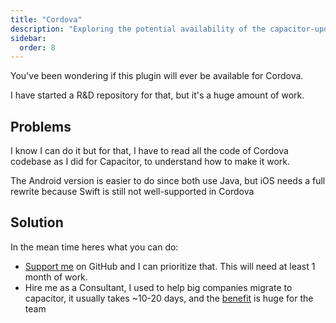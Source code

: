 ```yaml
---
title: "Cordova"
description: "Exploring the potential availability of the capacitor-updater plugin for Cordova and the challenges involved in its development."
sidebar:
  order: 8
---
```


You've been wondering if this plugin will ever be available for Cordova.

I have started a R\&D repository for that, but it's a huge amount of work.

## Problems

I know I can do it but for that, I have to read all the code of Cordova codebase as I did for Capacitor, to understand how to make it work.

The Android version is easier to do since both use Java, but iOS needs a full rewrite because Swift is still not well-supported in Cordova

## Solution

In the mean time heres what you can do:

* [Support me](https://github.com/sponsors/riderx) on GitHub and I can prioritize that. This will need at least 1 month of work.
* Hire me as a Consultant, I used to help big companies migrate to capacitor, it usually takes ~10-20 days, and the [benefit](https://ionic.io/resources/articles/capacitor-vs-cordova-modern-hybrid-app-development) is huge for the team

